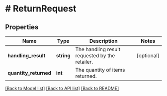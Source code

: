 # # ReturnRequest

## Properties

Name | Type | Description | Notes
------------ | ------------- | ------------- | -------------
**handling_result** | **string** | The handling result requested by the retailer. | [optional]
**quantity_returned** | **int** | The quantity of items returned. |

[[Back to Model list]](../../README.md#models) [[Back to API list]](../../README.md#endpoints) [[Back to README]](../../README.md)
